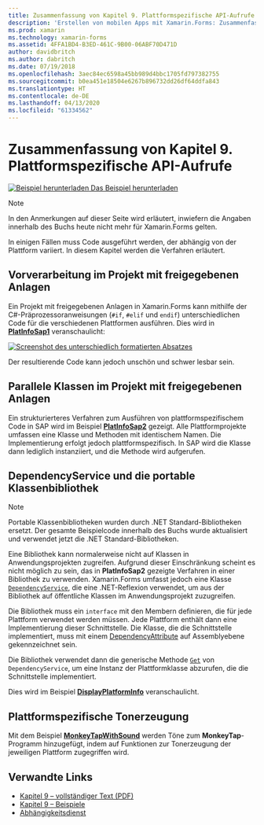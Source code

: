 ```yaml
---
title: Zusammenfassung von Kapitel 9. Plattformspezifische API-Aufrufe
description: 'Erstellen von mobilen Apps mit Xamarin.Forms: Zusammenfassung von Kapitel 9. Plattformspezifische API-Aufrufe'
ms.prod: xamarin
ms.technology: xamarin-forms
ms.assetid: 4FFA1BD4-B3ED-461C-9B00-06ABF70D471D
author: davidbritch
ms.author: dabritch
ms.date: 07/19/2018
ms.openlocfilehash: 3aec84ec6598a45bb989d4bbc1705fd797382755
ms.sourcegitcommit: b0ea451e18504e6267b896732dd26df64ddfa843
ms.translationtype: HT
ms.contentlocale: de-DE
ms.lasthandoff: 04/13/2020
ms.locfileid: "61334562"
---
```

# <a name="summary-of-chapter-9-platform-specific-api-calls"></a>Zusammenfassung von Kapitel 9. Plattformspezifische API-Aufrufe

[![Beispiel herunterladen](~/media/shared/download.png) Das Beispiel herunterladen](https://github.com/xamarin/xamarin-forms-book-samples/tree/master/Chapter09)

> [!NOTE] 
> In den Anmerkungen auf dieser Seite wird erläutert, inwiefern die Angaben innerhalb des Buchs heute nicht mehr für Xamarin.Forms gelten.

In einigen Fällen muss Code ausgeführt werden, der abhängig von der Plattform variiert. In diesem Kapitel werden die Verfahren erläutert.

## <a name="preprocessing-in-the-shared-asset-project"></a>Vorverarbeitung im Projekt mit freigegebenen Anlagen

Ein Projekt mit freigegebenen Anlagen in Xamarin.Forms kann mithilfe der C#-Präprozessoranweisungen (`#if`, `#elif` und `endif`) unterschiedlichen Code für die verschiedenen Plattformen ausführen. Dies wird in [**PlatInfoSap1**](https://github.com/xamarin/xamarin-forms-book-samples/tree/master/Chapter09/PlatInfoSap1) veranschaulicht:

[![Screenshot des unterschiedlich formatierten Absatzes](images/ch09fg01-small.png "Gerätemodell und Betriebssystem")](images/ch09fg01-large.png#lightbox "Gerätemodell und Betriebssystem")

Der resultierende Code kann jedoch unschön und schwer lesbar sein.

## <a name="parallel-classes-in-the-shared-asset-project"></a>Parallele Klassen im Projekt mit freigegebenen Anlagen

Ein strukturierteres Verfahren zum Ausführen von plattformspezifischem Code in SAP wird im Beispiel [**PlatInfoSap2**](https://github.com/xamarin/xamarin-forms-book-samples/tree/master/Chapter09/PlatInfoSap2) gezeigt. Alle Plattformprojekte umfassen eine Klasse und Methoden mit identischem Namen. Die Implementierung erfolgt jedoch plattformspezifisch. In SAP wird die Klasse dann lediglich instanziiert, und die Methode wird aufgerufen.

## <a name="dependencyservice-and-the-portable-class-library"></a>DependencyService und die portable Klassenbibliothek

> [!NOTE] 
> Portable Klassenbibliotheken wurden durch .NET Standard-Bibliotheken ersetzt. Der gesamte Beispielcode innerhalb des Buchs wurde aktualisiert und verwendet jetzt die .NET Standard-Bibliotheken.

Eine Bibliothek kann normalerweise nicht auf Klassen in Anwendungsprojekten zugreifen. Aufgrund dieser Einschränkung scheint es nicht möglich zu sein, das in **PlatInfoSap2** gezeigte Verfahren in einer Bibliothek zu verwenden. Xamarin.Forms umfasst jedoch eine Klasse [`DependencyService`](xref:Xamarin.Forms.DependencyService), die eine .NET-Reflexion verwendet, um aus der Bibliothek auf öffentliche Klassen im Anwendungsprojekt zuzugreifen.

Die Bibliothek muss ein `interface` mit den Membern definieren, die für jede Plattform verwendet werden müssen. Jede Plattform enthält dann eine Implementierung dieser Schnittstelle. Die Klasse, die die Schnittstelle implementiert, muss mit einem [DependencyAttribute](xref:Xamarin.Forms.DependencyAttribute) auf Assemblyebene gekennzeichnet sein.

Die Bibliothek verwendet dann die generische Methode [`Get`](xref:Xamarin.Forms.DependencyService.Get*) von `DependencyService`, um eine Instanz der Plattformklasse abzurufen, die die Schnittstelle implementiert.

Dies wird im Beispiel [**DisplayPlatformInfo**](https://github.com/xamarin/xamarin-forms-book-samples/tree/master/Chapter09/DisplayPlatformInfo) veranschaulicht.

## <a name="platform-specific-sound-generation"></a>Plattformspezifische Tonerzeugung

Mit dem Beispiel [**MonkeyTapWithSound**](https://github.com/xamarin/xamarin-forms-book-samples/tree/master/Chapter09/MonkeyTapWithSound) werden Töne zum **MonkeyTap**-Programm hinzugefügt, indem auf Funktionen zur Tonerzeugung der jeweiligen Plattform zugegriffen wird.

## <a name="related-links"></a>Verwandte Links

- [Kapitel 9 – vollständiger Text (PDF)](https://download.xamarin.com/developer/xamarin-forms-book/XamarinFormsBook-Ch09-Apr2016.pdf)
- [Kapitel 9 – Beispiele](https://github.com/xamarin/xamarin-forms-book-samples/tree/master/Chapter09)
- [Abhängigkeitsdienst](~/xamarin-forms/app-fundamentals/dependency-service/index.md)
